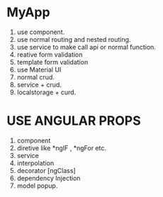 # MyApp
1. use component.
2. use normal routing and nested routing.
3. use service to make call api or normal function.
4. reative form validation
5. template form validation
6. use Material UI
7. normal crud.
8. service + crud.
9. localstorage + curd.

# USE ANGULAR PROPS
1. component
2. diretive like *ngIF , *ngFor etc.
3. service
4. interpolation
5. decorator [ngClass]
6. dependency Injection
7. model popup.